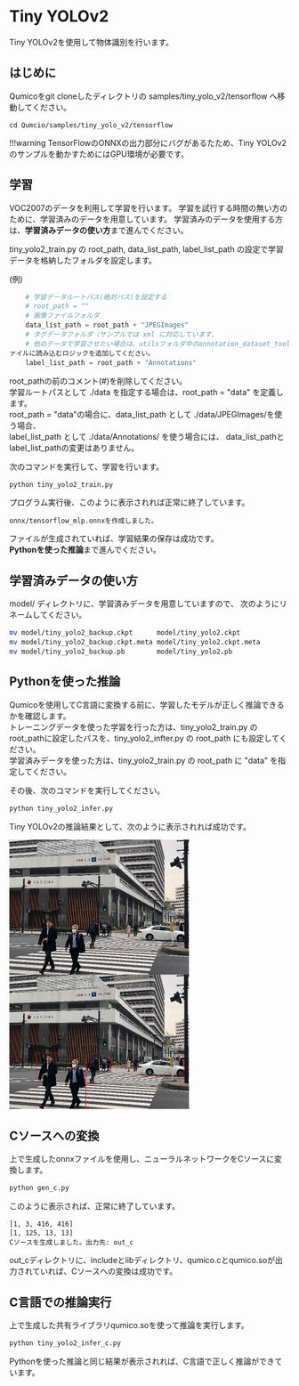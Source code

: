 # Tiny YOLOv2
Tiny YOLOv2を使用して物体識別を行います。


## はじめに
Qumicoをgit cloneしたディレクトリの samples/tiny_yolo_v2/tensorflow へ移動してください。
```
cd Qumcio/samples/tiny_yolo_v2/tensorflow
```

!!!warning
TensorFlowのONNXの出力部分にバグがあるたため、Tiny YOLOv2のサンプルを動かすためにはGPU環境が必要です。


## 学習
VOC2007のデータを利用して学習を行います。
学習を試行する時間の無い方のために、学習済みのデータを用意しています。
学習済みのデータを使用する方は、**学習済みデータの使い方**まで進んでください。

tiny_yolo2_train.py の root_path, data_list_path, label_list_path の設定で学習データを格納したフォルダを設定します。　　

(例)
```python
    # 学習データルートパス(絶対パス)を設定する
    # root_path = ""
    # 画像ファイルフォルダ
    data_list_path = root_path + "JPEGImages"
    # タグデータフォルダ（サンプルでは xml に対応しています、
    # 他のデータで学習させたい場合は、utilsフォルダ中のannotation_dataset_toolフ
ァイルに読み込むロジックを追加してください。
    label_list_path = root_path + "Annotations"
```
root_pathの前のコメント(#)を削除してください。  
学習ルートパスとして ./data を指定する場合は、root_path = "data" を定義します。  
root_path = "data"の場合に、data_list_path として ./data/JPEGImages/を使う場合、  
label_list_path として ./data/Annotations/ を使う場合には、
data_list_pathとlabel_list_pathの変更はありません。

次のコマンドを実行して、学習を行います。
```sh
python tiny_yolo2_train.py
```

プログラム実行後、このように表示されれば正常に終了しています。
```
onnx/tensorflow_mlp.onnxを作成しました。
```

ファイルが生成されていれば、学習結果の保存は成功です。  
**Pythonを使った推論**まで進んでください。

## 学習済みデータの使い方
model/ ディレクトリに、学習済みデータを用意していますので、
次のようにリネームしてください。
```sh
mv model/tiny_yolo2_backup.ckpt      model/tiny_yolo2.ckpt
mv model/tiny_yolo2_backup.ckpt.meta model/tiny_yolo2.ckpt.meta
mv model/tiny_yolo2_backup.pb        model/tiny_yolo2.pb
```

## Pythonを使った推論
Qumicoを使用してC言語に変換する前に、学習したモデルが正しく推論できるかを確認します。  
トレーニングデータを使った学習を行った方は、tiny_yolo2_train.py の root_pathに設定したパスを、tiny_yolo2_infter.py の root_path にも設定してください。  
学習済みデータを使った方は、tiny_yolo2_train.py の root_path に "data" を指定してください。  


その後、次のコマンドを実行してください。
```sh
python tiny_yolo2_infer.py
```
Tiny YOLOv2の推論結果として、次のように表示されれば成功です。  

![still_life](sample_tiny_yolo_v2_infer.png)


## Cソースへの変換
上で生成したonnxファイルを使用し、ニューラルネットワークをCソースに変換します。

```sh
python gen_c.py 
```
このように表示されば、正常に終了しています。
```
[1, 3, 416, 416]
[1, 125, 13, 13]
Cソースを生成しました。出力先: out_c
```
out_cディレクトリに、includeとlibディレクトリ、qumico.cとqumico.soが出力されていれば、Cソースへの変換は成功です。

## C言語での推論実行
上で生成した共有ライブラリqumico.soを使って推論を実行します。
```sh
python tiny_yolo2_infer_c.py 
```
Pythonを使った推論と同じ結果が表示されれば、C言語で正しく推論ができています。



